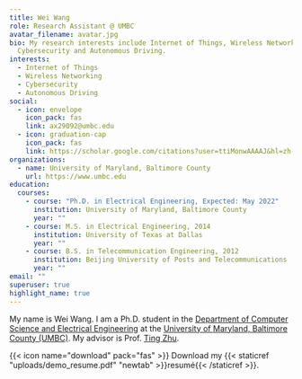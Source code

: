 ```yaml
---
title: Wei Wang
role: Research Assistant @ UMBC
avatar_filename: avatar.jpg
bio: My research interests include Internet of Things, Wireless Networking,
  Cybersecurity and Autonomous Driving.
interests:
  - Internet of Things
  - Wireless Networking
  - Cybersecurity
  - Autonomous Driving
social:
  - icon: envelope
    icon_pack: fas
    link: ax29092@umbc.edu
  - icon: graduation-cap
    icon_pack: fas
    link: https://scholar.google.com/citations?user=ttiMonwAAAAJ&hl=zh-CN
organizations:
  - name: University of Maryland, Baltimore County
    url: https://www.umbc.edu
education:
  courses:
    - course: "Ph.D. in Electrical Engineering, Expected: May 2022"
      institution: University of Maryland, Baltimore County
      year: ""
    - course: M.S. in Electrical Engineering, 2014
      institution: University of Texas at Dallas
      year: ""
    - course: B.S. in Telecommunication Engineering, 2012
      institution: Beijing University of Posts and Telecommunications
      year: ""
email: ""
superuser: true
highlight_name: true
---
```

My name is Wei Wang. I am a Ph.D. student in the [Department of Computer Science and Electrical Engineering](https://coeit.umbc.edu/csee-dept/) at the [University of Maryland, Baltimore County (UMBC)](https://www.umbc.edu/). My advisor is Prof. [Ting Zhu](https://www.csee.umbc.edu/~zt/). 

{{< icon name="download" pack="fas" >}} Download my {{< staticref "uploads/demo_resume.pdf" "newtab" >}}resumé{{< /staticref >}}.